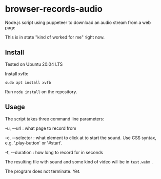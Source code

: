 # browser-records-audio
Node.js script using puppeteer to download an audio stream from a web page

This is in state "kind of worked for me" right now.

## Install

Tested on Ubuntu 20.04 LTS

Install xvfb:

    sudo apt install xvfb
    
Run ```node install``` on the repository.

## Usage

The script takes three command line parameters:

 -u, --url : what page to record from
 
 -c, --selector : what element to click at to start the sound. Use CSS syntax, e.g. '.play-button' or '#start'.
 
 -t, --duration : how long to record for in seconds

The resulting file with sound and some kind of video will be in ```test.webm``` .

The program does not terminate. Yet.
